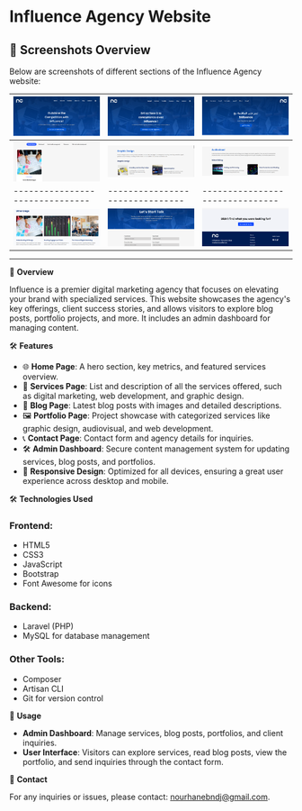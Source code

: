 # Influence Agency Website

## 📸 Screenshots Overview

Below are screenshots of different sections of the Influence Agency website:

| ![ ](./screenshots/Home_en.png) | ![ ](./screenshots/Home_fr.png) | ![ ](./screenshots/Home_ar.png) |
|-------------------------------|-------------------------------|-------------------------------|
| ![ ](./screenshots/portfolio.png) | ![ ](./screenshots/Service.png) | ![ ](./screenshots/Service1.png) |
|-------------------------------|-------------------------------|-------------------------------|
| ![ ](./screenshots/blog2.png) | ![ ](./screenshots/contact.png) | ![ ](./screenshots/footer.png) |

---

🚀 **Overview**

Influence is a premier digital marketing agency that focuses on elevating your brand with specialized services. This website showcases the agency's key offerings, client success stories, and allows visitors to explore blog posts, portfolio projects, and more. It includes an admin dashboard for managing content.

🛠️ **Features**

- 🌐 **Home Page**: A hero section, key metrics, and featured services overview.
- 💼 **Services Page**: List and description of all the services offered, such as digital marketing, web development, and graphic design.
- 📝 **Blog Page**: Latest blog posts with images and detailed descriptions.
- 🖼️ **Portfolio Page**: Project showcase with categorized services like graphic design, audiovisual, and web development.
- 📞 **Contact Page**: Contact form and agency details for inquiries.
- 🛠️ **Admin Dashboard**: Secure content management system for updating services, blog posts, and portfolios.
- 📱 **Responsive Design**: Optimized for all devices, ensuring a great user experience across desktop and mobile.

🛠️ **Technologies Used**

### **Frontend:**
- HTML5
- CSS3
- JavaScript
- Bootstrap
- Font Awesome for icons

### **Backend:**
- Laravel (PHP)
- MySQL for database management

### **Other Tools:**
- Composer
- Artisan CLI
- Git for version control

📂 **Usage**

- **Admin Dashboard**: Manage services, blog posts, portfolios, and client inquiries.
- **User Interface**: Visitors can explore services, read blog posts, view the portfolio, and send inquiries through the contact form.

📧 **Contact**

For any inquiries or issues, please contact: [nourhanebndj@gmail.com](mailto:nourhanebndj@gmail.com).
